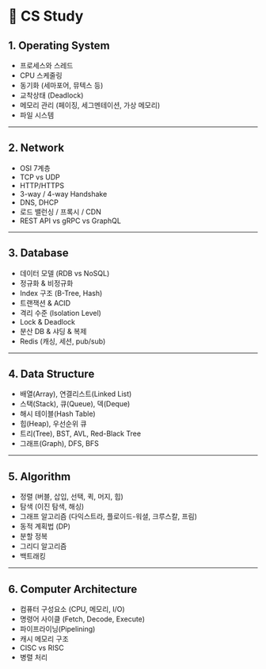 # 📝 CS Study

## 1. Operating System
- 프로세스와 스레드
- CPU 스케줄링
- 동기화 (세마포어, 뮤텍스 등)
- 교착상태 (Deadlock)
- 메모리 관리 (페이징, 세그멘테이션, 가상 메모리)
- 파일 시스템

---

## 2. Network
- OSI 7계층
- TCP vs UDP
- HTTP/HTTPS
- 3-way / 4-way Handshake
- DNS, DHCP
- 로드 밸런싱 / 프록시 / CDN
- REST API vs gRPC vs GraphQL

---

## 3. Database
- 데이터 모델 (RDB vs NoSQL)
- 정규화 & 비정규화
- Index 구조 (B-Tree, Hash)
- 트랜잭션 & ACID
- 격리 수준 (Isolation Level)
- Lock & Deadlock
- 분산 DB & 샤딩 & 복제
- Redis (캐싱, 세션, pub/sub)

---

## 4. Data Structure
- 배열(Array), 연결리스트(Linked List)
- 스택(Stack), 큐(Queue), 덱(Deque)
- 해시 테이블(Hash Table)
- 힙(Heap), 우선순위 큐
- 트리(Tree), BST, AVL, Red-Black Tree
- 그래프(Graph), DFS, BFS

---

## 5. Algorithm
- 정렬 (버블, 삽입, 선택, 퀵, 머지, 힙)
- 탐색 (이진 탐색, 해싱)
- 그래프 알고리즘 (다익스트라, 플로이드-워셜, 크루스칼, 프림)
- 동적 계획법 (DP)
- 분할 정복
- 그리디 알고리즘
- 백트래킹

---

## 6. Computer Architecture
- 컴퓨터 구성요소 (CPU, 메모리, I/O)
- 명령어 사이클 (Fetch, Decode, Execute)
- 파이프라이닝(Pipelining)
- 캐시 메모리 구조
- CISC vs RISC
- 병렬 처리
